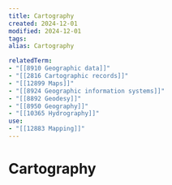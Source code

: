 ```yaml
---
title: Cartography
created: 2024-12-01
modified: 2024-12-01
tags: 
alias: Cartography

relatedTerm:
- "[[8910 Geographic data]]"
- "[[2816 Cartographic records]]"
- "[[12899 Maps]]"
- "[[8924 Geographic information systems]]"
- "[[8892 Geodesy]]"
- "[[8950 Geography]]"
- "[[10365 Hydrography]]"
use:
- "[[12883 Mapping]]"
---
```

# Cartography
